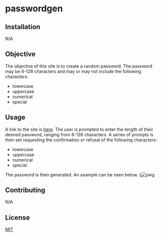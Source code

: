 # passwordgen
## Installation

N/A

## Objective
The objective of this site is to create a random password. The password may be 8-128 characters and may or may not include the following characters:
* lowercase
* uppercase
* numerical 
* special

## Usage

A link to the site is [here](https://l-antonello.github.io/passwordgen/). The user is prompted to enter the length of their desired password, ranging from 8-128 characters. A series of prompts is then set requesting the confirmation or refusal of the following characters:
* lowercase
* uppercase
* numerical 
* special

The password is then generated. An example can be seen below.
)![pwg](https://github.com/l-antonello/passwordgen/assets/122548483/1781095c-0dcd-4b80-b9e9-92340f1b7377)



## Contributing

N/A

## License

[MIT](https://choosealicense.com/licenses/mit/)
